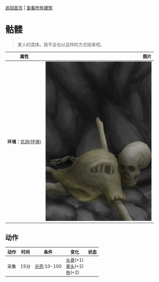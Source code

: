 [返回首页](index.md)   |  [查看所有建筑](building.md)
# 骷髅  
> 某人的遗体。我不会也以这样的方式结束吧。  
  
  属性  |   图片   
 ----  |  ----:   
 **环境：**[坑洞(环境)](Env_HighlandHole.md)  |  ![](Sprite/Skeleton.png)   
  
## 动作  
动作  |  时间  |  条件  |  变化  |  状态  
----  |  ----  |  ----  |  ----  |  ----  
采集  |  15分  |  [光亮](Light.md):10-100  |  [头骨](Skull.md)(+1)<br>[骨头](Bones.md)(+2)<br>[布](Cloth.md)(+2)  |    
